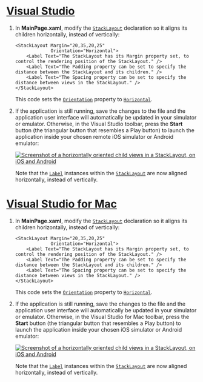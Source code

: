 # [Visual Studio](#tab/vswin)

1. In **MainPage.xaml**, modify the [`StackLayout`](xref:Xamarin.Forms.StackLayout) declaration so it aligns its children horizontally, instead of vertically:

    ```xaml
    <StackLayout Margin="20,35,20,25"
                 Orientation="Horizontal">
        <Label Text="The StackLayout has its Margin property set, to control the rendering position of the StackLayout." />
        <Label Text="The Padding property can be set to specify the distance between the StackLayout and its children." />
        <Label Text="The Spacing property can be set to specify the distance between views in the StackLayout." />
    </StackLayout>
    ```

    This code sets the [`Orientation`](xref:Xamarin.Forms.StackLayout.Orientation) property to [`Horizontal`](xref:Xamarin.Forms.StackOrientation.Horizontal).

1. If the application is still running, save the changes to the file and the application user interface will automatically be updated in your simulator or emulator. Otherwise, in the Visual Studio toolbar, press the **Start** button (the triangular button that resembles a Play button) to launch the application inside your chosen remote iOS simulator or Android emulator:

    [![Screenshot of a horizontally oriented child views in a StackLayout, on iOS and Android](../images/orientation.png "StackLayout containing horizontally oriented Label instances")](../images/orientation-large.png#lightbox "StackLayout containing horizontally oriented Label instances")

    Note that the [`Label`](xref:Xamarin.Forms.Label) instances within the [`StackLayout`](xref:Xamarin.Forms.StackLayout) are now aligned horizontally, instead of vertically.

# [Visual Studio for Mac](#tab/vsmac)

1. In **MainPage.xaml**, modify the [`StackLayout`](xref:Xamarin.Forms.StackLayout) declaration so it aligns its children horizontally, instead of vertically:

    ```xaml
    <StackLayout Margin="20,35,20,25"
                 Orientation="Horizontal">
        <Label Text="The StackLayout has its Margin property set, to control the rendering position of the StackLayout." />
        <Label Text="The Padding property can be set to specify the distance between the StackLayout and its children." />
        <Label Text="The Spacing property can be set to specify the distance between views in the StackLayout." />
    </StackLayout>
    ```

    This code sets the [`Orientation`](xref:Xamarin.Forms.StackLayout.Orientation) property to [`Horizontal`](xref:Xamarin.Forms.StackOrientation.Horizontal).

1. If the application is still running, save the changes to the file and the application user interface will automatically be updated in your simulator or emulator. Otherwise, in the Visual Studio for Mac toolbar, press the **Start** button (the triangular button that resembles a Play button) to launch the application inside your chosen iOS simulator or Android emulator:

    [![Screenshot of a horizontally oriented child views in a StackLayout, on iOS and Android](../images/orientation.png "StackLayout containing horizontally oriented Label instances")](../images/orientation-large.png#lightbox "StackLayout containing horizontally oriented Label instances")

    Note that the [`Label`](xref:Xamarin.Forms.Label) instances within the [`StackLayout`](xref:Xamarin.Forms.StackLayout) are now aligned horizontally, instead of vertically.
